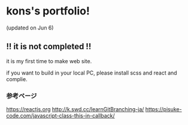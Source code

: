 # kons's portfolio!
(updated on Jun 6)

## !! it is not completed !!

it is my first time to make web site.  

if you want to build in your local PC, please install scss and react and complie.

### 参考ページ
https://reactjs.org
http://k.swd.cc/learnGitBranching-ja/
https://pisuke-code.com/javascript-class-this-in-callback/